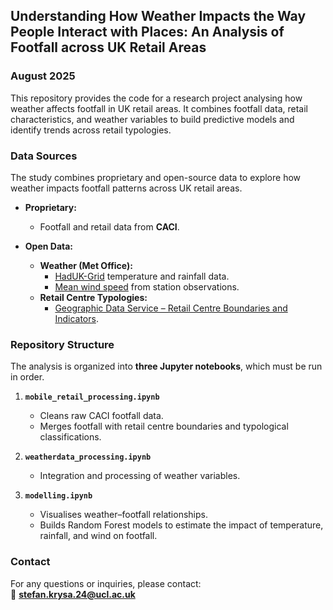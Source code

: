## Understanding How Weather Impacts the Way People Interact with Places: An Analysis of Footfall across UK Retail Areas
### August 2025

This repository provides the code for a research project analysing how weather affects footfall in UK retail areas. It combines footfall data, retail characteristics, and weather variables to build predictive models and identify trends across retail typologies.

### Data Sources
The study combines proprietary and open-source data to explore how weather impacts footfall patterns across UK retail areas.

- **Proprietary:**
  - Footfall and retail data from **CACI**.

- **Open Data:**
  - **Weather (Met Office):**
    - [HadUK-Grid](https://catalogue.ceda.ac.uk/uuid/f02cc6ddd92f45b18b9ab6ab544df7d9/) temperature and rainfall data.
    - [Mean wind speed](https://catalogue.ceda.ac.uk/uuid/91cb9985a6c2453d99084bde4ff5f314/) from station observations.
  - **Retail Centre Typologies:**
    - [Geographic Data Service – Retail Centre Boundaries and Indicators](https://data.geods.ac.uk/dataset/retail-centre-boundaries-and-open-indicators).

### Repository Structure

The analysis is organized into **three Jupyter notebooks**, which must be run in order.

1. **`mobile_retail_processing.ipynb`**  
   - Cleans raw CACI footfall data.
   - Merges footfall with retail centre boundaries and typological classifications. 

2. **`weatherdata_processing.ipynb`**  
   - Integration and processing of weather variables.

3. **`modelling.ipynb`**
    - Visualises weather–footfall relationships.
    - Builds Random Forest models to estimate the impact of temperature, rainfall, and wind on footfall.

### Contact

For any questions or inquiries, please contact:  
📧 **stefan.krysa.24@ucl.ac.uk**
